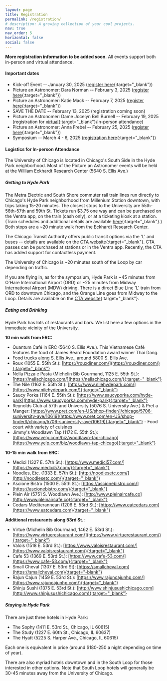 ```yaml
---
layout: page
title: Registration
permalink: /registration/
# description: A growing collection of your cool projects.
nav: true
nav_order: 5
horizontal: false
social: false
---
```


**More registration information to be added soon.** All events support both in-person and virtual attendance.

#### Important dates
- Kick-off Event -- January 30, 2025 ([register here](https://docs.google.com/forms/d/1aoZqLiu0woXlWP5EOr7J5kd93tlrJpk1bMbaSU4y6Jk/viewform?edit_requested=true){:target="_blank"})
- Picture an Astronomer: Dara Norman -- February 3, 2025 ([register here](https://forms.gle/FuAxS2zSCpuX4Seb6){:target="_blank"})
- Picture an Astronomer: Katie Mack -- February 7, 2025 ([register here](https://forms.gle/4KhPRXvUTpyvM6Gm9){:target="_blank"})
- SAVE THE DATE -- February 13, 2025 (registration coming soon)
- Picture an Astronomer: Dame Jocelyn Bell Burnell -- February 19, 2025 (registration for [virtual](https://forms.gle/ez8ajBBiGjummteL6){:target="_blank"}/in-person attendance)
- Picture an Astronomer: Anna Frebel -- February 25, 2025 ([register here](https://forms.gle/1t9N3GGL31TEDykL6){:target="_blank"})
- Symposium -- March 4 - 6, 2025 ([registration here](https://forms.gle/VSXNej4C2gEuuz7y5){:target="_blank"})



#### Logistics for In-person Attendance

The University of Chicago is located in Chicago's South Side in the Hyde Park neighborhood. Most of the Picture an Astronomer events will be held at the William Eckhardt Research Center (5640 S. Ellis Ave.)

##### Getting to Hyde Park

The Metra Electric and South Shore commuter rail train lines run directly to Chicago's Hyde Park neighborhood from Millenium Station downtown, with trips taking 15-20 minutes. The closest stops to the University are 55th-56th-57th and 59th St. Tickets run $3.75 one way and can be purchased on the Ventra app, on the train (cash only), or at a ticketing kiosk at a station. (Train schedules and additional details are available [here](https://ridertools.metrarail.com/maps-schedules){:target="_blank"}.) Both stops are a \~20 minute walk from the Eckhardt Research Center.

The Chicago Transit Authority offers public transit options via the 'L' and buses -- details are available on the [CTA website](https://www.transitchicago.com/travel-information/){:target="_blank"}. CTA passes can be purchased at stations or in the Ventra app. Recently, the CTA has added support for contactless payment.

The University of Chicago is \~20 minutes south of the Loop by car depending on traffic.

If you are flying in, as for the symposium, Hyde Park is \~45 minutes from O'Hare International Airport (ORD) or \~25 minutes from Midway International Airport (MDW) driving. There is a direct Blue Line 'L' train from ORD to downtown Chicago, and the Orange Line goes from Midway to the Loop. Details are available on the [CTA website](https://www.transitchicago.com/airports/){:target="_blank"}.


##### Eating and Drinking

Hyde Park has lots of restaurants and bars. We list here a few options in the immediate vicinity of the University.

**10 min walk from ERC:**
- Quantum Café in ERC (5640 S. Ellis Ave.). This Vietnamese Café features the food of James Beard Foundation award winner Thai Dang.
- Food trucks along S. Ellis Ave., around 5800 S. Ellis Ave.
- Roux (1055 E. 55th St.): [https://rouxdiner.com/](https://rouxdiner.com/){:target="_blank"}
- Nella Pizza e Pasta (Michelin Bib Gourmand, 1125 E. 55th St.): [https://nellachicago.com/](https://nellachicago.com/){:target="_blank"}
- The Nile (1162 E. 55th St.): [https://www.nilehydepark.com/](https://www.nilehydepark.com/){:target="_blank"}
- Saucy Porka (1164 E. 55th St.): [https://www.saucyporka.com/hyde-park](https://www.saucyporka.com/hyde-park){:target="_blank"}
- Reynolds Club at 57th and University (5076 S. University Ave.) & Pret a Manger: [https://www.pret.com/en-US/shop-finder/l/chicago/5706-suniversity-ave/10619](https://www.pret.com/en-US/shop-finder/l/chicago/5706-suniversity-ave/10619){:target="_blank"} - Food court with variety of cuisines
- Jimmy's Woodlawn Tap (1172 E. 55th St.): [https://www.yelp.com/biz/woodlawn-tap-chicago](https://www.yelp.com/biz/woodlawn-tap-chicago){:target="_blank"}

**10-15 min walk from ERC:**
- Medici (1327 E. 57th St.): [https://www.medici57.com/](https://www.medici57.com/){:target="_blank"}
- Noodles, Etc. (1333 E. 57th St.): [http://noodlesetc.com/](http://noodlesetc.com/){:target="_blank"}
- Ascione Bistro (1500 E. 55th St.): [https://ascionebistro.com/](https://ascionebistro.com/){:target="_blank"}
- Plein Air (5751 S. Woodlawn Ave.): [http://www.pleinaircafe.co](http://www.pleinaircafe.co){:target="_blank"}
- Cedars Mediterannean (1206 E. 53rd St.): [https://www.eatcedars.com](https://www.eatcedars.com){:target="_blank"}

**Additional restaurants along 53rd St.:**
- Virtue (Michelin Bib Gourmand, 1462 E. 53rd St.): [https://www.virtuerestaurant.com/](https://www.virtuerestaurant.com/){:target="_blank"}
- Valois (1518 E. 53rd St.): [https://www.valoisrestaurant.com/](https://www.valoisrestaurant.com/){:target="_blank"}
- Cafe 53 (1369 E. 53rd St.): [https://www.cafe-53.com/](https://www.cafe-53.com/){:target="_blank"}
- Small Cheval (1307 E. 53rd St): [https://smallcheval.com](https://smallcheval.com){:target="-blank"} 
- Rajun Cajun (1459 E. 53rd St.): [https://www.rajuncajunhp.com/](https://www.rajuncajunhp.com/){:target="_blank"} 
- Shinju Sushi (1375 E. 53rd St.): [http://www.shinjusushichicago.com](http://www.shinjusushichicago.com){:target="_blank"}


##### Staying in Hyde Park

There are just three hotels in Hyde Park:
- The Sophy (1411 E. 53rd St., Chicago, IL 60615)
- The Study (1227 E. 60th St., Chicago, IL 60637)
- The Hyatt (5225 S. Harper Ave., Chicago, IL 60615)

Each one is equivalent in price (around $180-250 a night depending on time of year).

There are also myriad hotels downtown and in the South Loop for those interested in other options. Note that South Loop hotels will generally be 30-45 minutes away from the University of Chicago.

